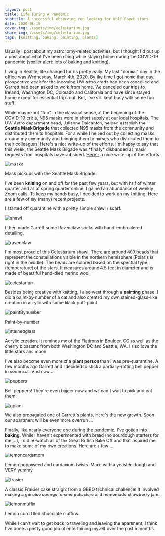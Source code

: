```yaml
---
layout: post
title: Life During A Pandemic
subtitle: A successful observing run looking for Wolf-Rayet stars
date: 2020-08-15
cover-img: /assets/img/celestarium.jpg
share-img: /assets/img/celestarium.jpg
tags: [knitting, baking, painting, plants]
---
```


Usually I post about my astronomy-related activities, but I thought I'd put up a post about what I've been doing while staying home during the COVID-19 pandemic (spoiler alert: lots of baking and knitting).

Living in Seattle, life changed for us pretty early. My last "normal" day in the office was Wednesday, March 4th, 2020. By the time I got home that day, prospective week for the incoming UW astro grads had been cancelled and Garrett had been asked to work from home. We canceled our trips to Ireland, Washington DC, Colorado and California and have since stayed home except for essential trips out. But, I've still kept busy with some fun stuff!

While maybe not "fun" in the classical sense, at the beginning of the COVID-19 crisis, N95 masks were in short supply at our local hospitals. The UW Astro department head, Julianne Dalcanton, helped establish the **Seattle Mask Brigade** that collected N95 masks from the community and distributed them to hospitals. For a while I helped out by collecting masks around my community and bringing them to nurses who distributed them to their colleagues. Here's a nice write-up of the efforts. I'm happy to say that this week, the Seattle Mask Brigade was \*finally\* disbanded as mask requests from hospitals have subsided. [Here's](https://www.kuow.org/stories/the-seattle-mask-brigade-steps-into-the-ppe-breach?fbclid=IwAR3yGfMAB4v3apt4_FnvO6dHIix1oJweVMscI9Ge471W6RdcwWa6PduzL8A) a nice write-up of the efforts.

![masks](/assets/img/masks.jpg)

Mask pickups with the Seattle Mask Brigade.

I've been **knitting** on and off for the past few years, but with half of winter quarter and all of spring quarter online, I gained an abundance of weekly Zoom calls. To keep my hands busy, I decided to work on my knitting. Here are a few of my (many) recent projects.

I started off quarantine with a pretty simple shawl / scarf.

![shawl](/assets/img/shawl.jpg)

I then made Garrett some Ravenclaw socks with hand-embroidered detailing.

![ravenclaw](/assets/img/ravenclaw.jpg)

I'm most proud of this Celestarium shawl. There are around 400 beads that represent the constellations visible in the northern hemisphere (Polaris is right in the middle). The beads are colored based on the spectral type (temperature) of the stars. It measures around 4.5 feet in diameter and is made of beautiful hand-died merino wool.

![celestarium](/assets/img/celestarium.jpg)

Besides being creative with knitting, I also went through a **painting** phase. I did a paint-by-number of a cat and also created my own stained-glass-like creation in acrylic with some black puff-paint.

![paintBynumber](/assets/img/paintBynumber.jpg)

Paint-by-number

![stainedglass](/assets/img/stainedglass.jpg)

Acrylic creation. It reminds me of the Flatirons in Boulder, CO as well as the cherry blossoms from both Washington DC and Seattle, WA. I also love the little stars and moon.

I've also become even more of a **plant person** than I was pre-quarantine. A few months ago Garrett and I decided to stick a partially-rotting bell pepper in some soil. And now ...

![peppers](/assets/img/peppers.jpg)

Bell peppers! They're even bigger now and we can't wait to pick and eat them!

![gplant](/assets/img/gplant.jpg)

We also propagated one of Garrett's plants. Here's the new growth. Soon our apartment will be even more overrun ...

Finally, like nearly everyone else during the pandemic, I've gotten into **baking**. While I haven't experimented with bread (no sourdough starters for me ...), I did re-watch all of the Great British Bake Off and that inspired me to make some of my own creations. Here are a few ...

![lemoncardamom](/assets/img/lemoncardamom.jpg)

Lemon poppyseed and cardamom twists. Made with a yeasted dough and VERY yummy.

![frasier](/assets/img/frasier.jpg)

A classic Fraisier cake straight from a GBBO technical challenge! It involved making a genoise sponge, creme patissiere and homemade strawberry jam.

![lemonmuffin](/assets/img/lemonmuffin.jpg)

Lemon curd filled chocolate muffins.

While I can't wait to get back to traveling and leaving the apartment, I think I've done a pretty good job of entertaining myself over the past 5 months.